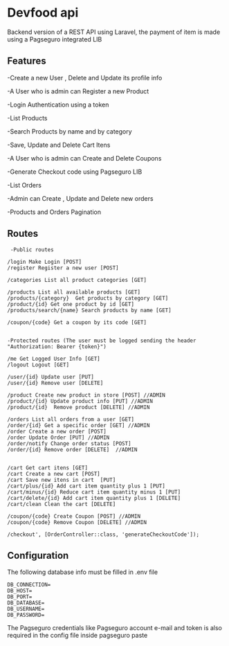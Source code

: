 # Devfood api
Backend version of a REST API using Laravel, the payment of item is made using a Pagseguro integrated LIB 

## Features
-Create a new User , Delete and Update its profile info

-A User who is admin can Register a new Product

-Login Authentication using a token

-List Products

-Search Products by name and by category

-Save, Update and Delete Cart Itens

-A User who is admin can Create and Delete Coupons

-Generate Checkout code using Pagseguro LIB

-List Orders

-Admin  can Create , Update and Delete new orders

-Products and Orders Pagination


## Routes

     -Public routes
    
    /login Make Login [POST]
    /register Register a new user [POST]
    
    /categories List all product categories [GET]
    
    /products List all available products [GET]
    /products/{category}  Get products by category [GET]
    /product/{id} Get one product by id [GET]
    /products/search/{name} Search products by name [GET]
    
    /coupon/{code} Get a coupon by its code [GET]


    -Protected routes (The user must be logged sending the header "Authorization: Bearer {token}")
 
    /me Get Logged User Info [GET]    
    /logout Logout [GET]

    /user/{id} Update user [PUT]
    /user/{id} Remove user [DELETE] 
      
    /product Create new product in store [POST] //ADMIN
    /product/{id} Update product info [PUT] //ADMIN
    /product/{id}  Remove product [DELETE] //ADMIN

    /orders List all orders from a user [GET]
    /order/{id} Get a specific order [GET] //ADMIN
    /order Create a new order [POST] 
    /order Update Order [PUT] //ADMIN
    /order/notify Change order status [POST]
    /order/{id} Remove order [DELETE]  //ADMIN


    /cart Get cart itens [GET]
    /cart Create a new cart [POST]
    /cart Save new itens in cart  [PUT]
    /cart/plus/{id} Add cart item quantity plus 1 [PUT]
    /cart/minus/{id} Reduce cart item quantity minus 1 [PUT]
    /cart/delete/{id} Add cart item quantity plus 1 [DELETE]
    /cart/clean Clean the cart [DELETE]

    /coupon/{code} Create Coupon [POST] //ADMIN
    /coupon/{code} Remove Coupon [DELETE] //ADMIN
    
    /checkout', [OrderController::class, 'generateCheckoutCode']);

## 

## Configuration

The following database info must be filled in .env file

    DB_CONNECTION=
    DB_HOST=
    DB_PORT=
    DB_DATABASE=
    DB_USERNAME=
    DB_PASSWORD=
    
The Pagseguro credentials like Pagseguro account e-mail and token is also required in the config file inside pagseguro paste
